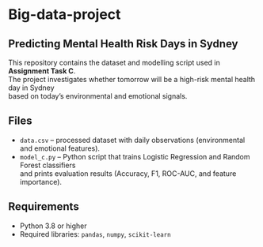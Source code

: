 # Big-data-project
## Predicting Mental Health Risk Days in Sydney
This repository contains the dataset and modelling script used in **Assignment Task C**.  
The project investigates whether tomorrow will be a high-risk mental health day in Sydney  
based on today’s environmental and emotional signals.
## Files
- `data.csv` – processed dataset with daily observations (environmental and emotional features).  
- `model_c.py` – Python script that trains Logistic Regression and Random Forest classifiers  
  and prints evaluation results (Accuracy, F1, ROC-AUC, and feature importance).  
## Requirements
- Python 3.8 or higher  
- Required libraries: `pandas`, `numpy`, `scikit-learn`  
